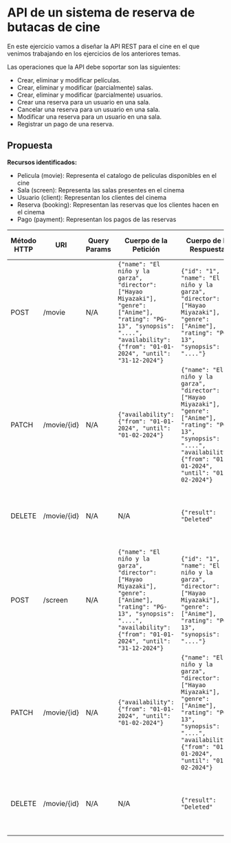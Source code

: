 # API de un sistema de reserva de butacas de cine

En este ejercicio vamos a diseñar la API REST para el cine en el que venimos trabajando en los ejercicios de los anteriores temas.

Las operaciones que la API debe soportar son las siguientes:
- Crear, eliminar y modificar películas.
- Crear, eliminar y modificar (parcialmente) salas.
- Crear, eliminar y modificar (parcialmente) usuarios.
- Crear una reserva para un usuario en una sala.
- Cancelar una reserva para un usuario en una sala.
- Modificar una reserva para un usuario en una sala.
- Registrar un pago de una reserva.

## Propuesta

**Recursos identificados:**

- Pelicula (movie): Representa el catalogo de peliculas disponibles en el cine
- Sala (screen): Representa las salas presentes en el cinema
- Usuario (client): Representan los clientes del cinema
- Reserva (booking): Representan las reservas que los clientes hacen en el cinema
- Pago (payment): Representan los pagos de las reservas

| Método HTTP | URI         | Query Params | Cuerpo de la Petición                                                                                                                                                                     | Cuerpo de la Respuesta                                                                                                                | Códigos de Respuesta                                                       |
|------|-------------|-----|-------------------------------------------------------------------------------------------------------------------------------------------------------------------------------------------|---------------------------------------------------------------------------------------------------------------------------------------|----------------------------------------------------------------------------|
| POST | /movie      | N/A | `{"name": "El niño y la garza", "director": ["Hayao Miyazaki"], "genre": ["Anime"], "rating": "PG-13", "synopsis": "....", "availability": {"from": "01-01-2024", "until": "31-12-2024"}` | `{"id": "1", "name": "El niño y la garza", "director": ["Hayao Miyazaki"], "genre": ["Anime"], "rating": "PG-13", "synopsis": "...."}` | 201 Created<br/>400 Bad request<br/>500 Internal Server Error              |
| PATCH| /movie/{id} |N/A| `{"availability": {"from": "01-01-2024", "until": "01-02-2024"}`                                                                                                                          |`{"name": "El niño y la garza", "director": ["Hayao Miyazaki"], "genre": ["Anime"], "rating": "PG-13", "synopsis": "....", "availability": {"from": "01-01-2024", "until": "01-02-2024"}`| 200 Ok<br/>400 Bad request<br/>404 Not found<br/>500 Internal Server Error |
|DELETE| /movie/{id} |N/A|N/A|`{"result": "Deleted"`| 200 Ok<br/>404 Not founf<br/>500 Internal Server Error                     |
| POST | /screen     | N/A | `{"name": "El niño y la garza", "director": ["Hayao Miyazaki"], "genre": ["Anime"], "rating": "PG-13", "synopsis": "....", "availability": {"from": "01-01-2024", "until": "31-12-2024"}` | `{"id": "1", "name": "El niño y la garza", "director": ["Hayao Miyazaki"], "genre": ["Anime"], "rating": "PG-13", "synopsis": "...."}` | 201 Created<br/>400 Bad request<br/>500 Internal Server Error              |
| PATCH| /movie/{id} |N/A| `{"availability": {"from": "01-01-2024", "until": "01-02-2024"}`                                                                                                                          |`{"name": "El niño y la garza", "director": ["Hayao Miyazaki"], "genre": ["Anime"], "rating": "PG-13", "synopsis": "....", "availability": {"from": "01-01-2024", "until": "01-02-2024"}`| 200 Ok<br/>400 Bad request<br/>404 Not found<br/>500 Internal Server Error |
|DELETE| /movie/{id} |N/A|N/A|`{"result": "Deleted"`| 200 Ok<br/>404 Not founf<br/>500 Internal Server Error                     |

